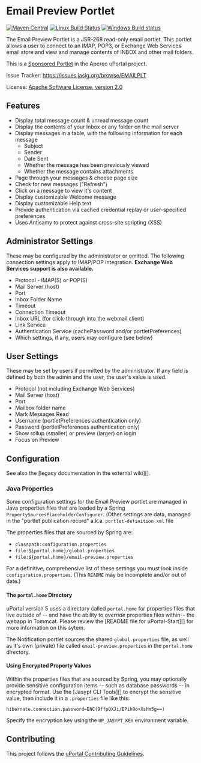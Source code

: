 # Email Preview Portlet

[![Maven Central](https://maven-badges.herokuapp.com/maven-central/org.jasig.portlet/email-preview/badge.svg)](https://maven-badges.herokuapp.com/maven-central/org.jasig.portlet/email-preview)
[![Linux Build Status](https://travis-ci.org/Jasig/email-preview.svg?branch=master)](https://travis-ci.org/Jasig/email-preview)
[![Windows Build status](https://ci.appveyor.com/api/projects/status/ehlvw8wivw0k0hea/branch/master?svg=true)](https://ci.appveyor.com/project/ChristianMurphy/email-preview/branch/master)

The Email Preview Portlet is a JSR-268 read-only email portlet. This portlet allows a user to connect to an IMAP, POP3, or Exchange Web Services email store and view and manage contents of INBOX and other mail folders.

This is a [Sponsored Portlet](https://wiki.jasig.org/display/PLT/Jasig+Sponsored+Portlets) in the Apereo uPortal project.

Issue Tracker: <https://issues.jasig.org/browse/EMAILPLT>

License: [Apache Software License, version 2.0](LICENSE)

## Features

*   Display total message count & unread message count
*   Display the contents of your Inbox or any folder on the mail server
*   Display messages in a table, with the following information for each message
    +   Subject
    +   Sender
    +   Date Sent
    +   Whether the message has been previously viewed
    +   Whether the message contains attachments
*   Page through your messages & choose page size
*   Check for new messages ("Refresh")
*   Click on a message to view it's content
*   Display customizable Welcome message
*   Display customizable Help text
*   Provide authentication via cached credential replay or user-specified preferences
*   Uses Antisamy to protect against cross-site scripting (XSS)

## Administrator Settings

These may be configured by the administrator or omitted. The following connection settings apply to IMAP/POP integration. **Exchange Web Services support is also available.**

*   Protocol - IMAP(S) or POP(S)
*   Mail Server (host)
*   Port
*   Inbox Folder Name
*   Timeout
*   Connection Timeout
*   Inbox URL (for click-through into the webmail client)
*   Link Service
*   Authentication Service (cachePassword and/or portletPreferences)
*   Which settings, if any, users may configure (see below)

## User Settings

These may be set by users if permitted by the administrator. If any field is defined by both the admin and the user, the user's value is used.

*   Protocol (not including Exchange Web Services)
*   Mail Server (host)
*   Port
*   Mailbox folder name
*   Mark Messages Read
*   Username (portletPreferences authentication only)
*   Password (portletPreferences authentication only)
*   Show rollup (smaller) or preview (larger) on login
*   Focus on Preview

## Configuration

See also the [legacy documentation in the external wiki][].

### Java Properties

Some configuration settings for the Email Preview portlet are managed in Java properties files that
are loaded by a Spring `PropertySourcesPlaceholderConfigurer`.  (Other settings are data, managed in
the "portlet publication record" a.k.a. `portlet-definition.xml` file

The properties files that are sourced by Spring are:

  - `classpath:configuration.properties`
  - `file:${portal.home}/global.properties`
  - `file:${portal.home}/email-preview.properties`

For a definitive, comprehensive list of these settings you must look inside `configuration.properties`.
(This `README` may be incomplete and/or out of date.)

#### The `portal.home` Directory

uPortal version 5 uses a directory called `portal.home` for properties files that live outside of
-- and have the ability to _override_ properties files within-- the webapp in Tommcat.  Please
review the [README file for uPortal-Start][] for more information on this sytem.

The Notification portlet sources the shared `global.properties` file, as well as it's own (private)
file called `email-preview.properties` in the `portal.home` directory.

#### Using Encrypted Property Values

Within the properties files that are sourced by Spring, you may optionally provide sensitive
configuration items -- such as database passwords -- in encrypted format.  Use the
[Jasypt CLI Tools][] to encrypt the sensitive value, then include it in a `.properties` file
like this:

```
hibernate.connection.password=ENC(9ffpQXJi/EPih9o+Xshm5g==)
```

Specify the encryption key using the `UP_JASYPT_KEY` environment variable.

## Contributing

This project follows the [uPortal Contributing Guidelines](https://github.com/Jasig/uPortal/blob/master/CONTRIBUTING.md).
